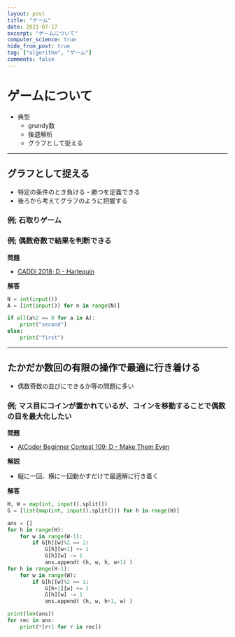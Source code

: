 ```yaml
---
layout: post
title: "ゲーム"
date: 2021-07-17
excerpt: "ゲームについて"
computer_science: true
hide_from_post: true
tag: ["algorithm", "ゲーム"]
comments: false
---
```


# ゲームについて
 - 典型
   - grundy数
   - 後退解析
   - グラフとして捉える

---

## グラフとして捉える
 - 特定の条件のとき負ける・勝つを定義できる
 - 後ろから考えてグラフのように把握する

### 例; 石取りゲーム

### 例; 偶数奇数で結果を判断できる

**問題**  
 - [CADDi 2018; D - Harlequin](https://atcoder.jp/contests/caddi2018/tasks/caddi2018_b)

**解答**  

```python
N = int(input())
A = [int(input()) for n in range(N)]

if all(a%2 == 0 for a in A):
    print("second")
else:
    print("first")
```

---

## たかだか数回の有限の操作で最適に行き着ける
 - 偶数奇数の並びにできるか等の問題に多い

### 例; マス目にコインが置かれているが、コインを移動することで偶数の目を最大化したい

**問題**  
 - [AtCoder Beginner Contest 109; D - Make Them Even](https://atcoder.jp/contests/abc109/tasks/abc109_d)

**解説**  
 - 縦に一回、横に一回動かすだけで最適解に行き着く

**解答**  

```python
H, W = map(int, input().split())
G = [list(map(int, input().split())) for h in range(H)]

ans = []
for h in range(H):
    for w in range(W-1):
        if G[h][w]%2 == 1:
            G[h][w+1] += 1
            G[h][w] -= 1
            ans.append( (h, w, h, w+1) )
for h in range(H-1):
    for w in range(W):
        if G[h][w]%2 == 1:
            G[h+1][w] += 1
            G[h][w] -= 1
            ans.append( (h, w, h+1, w) )

print(len(ans))
for rec in ans:
    print(*[r+1 for r in rec])
```
